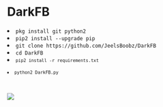 # DarkFB

<li><code>pkg install git python2</code></li>
<li><code>pip2 install --upgrade pip</code></li>
<li><code>git clone https://github.com/JeelsBoobz/DarkFB</code></li>
<li><code>cd DarkFB</code></li>
<li><code><code>pip2 install -r requirements.txt</code></li>
<li><code>python2 DarkFB.py</code></li>
<br>
<img src="https://github.com/JeelsBoobz/DarkFB/raw/master/Screenshot_2019-06-20-00-22-54-768_com.termux.png">
